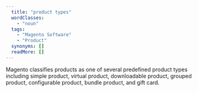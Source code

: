 ```yaml
---
  title: "product types"
  wordClasses: 
    - "noun"
  tags: 
    - "Magento Software"
    - "Product"
  synonyms: []
  readMore: []
---
```

Magento classifies products as one of several predefined product types including simple product, virtual product, downloadable product, grouped product, configurable product, bundle product, and gift card.
